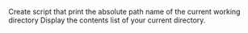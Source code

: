 Create script that print the absolute path name of the current working directory
Display the contents list of your current directory.

